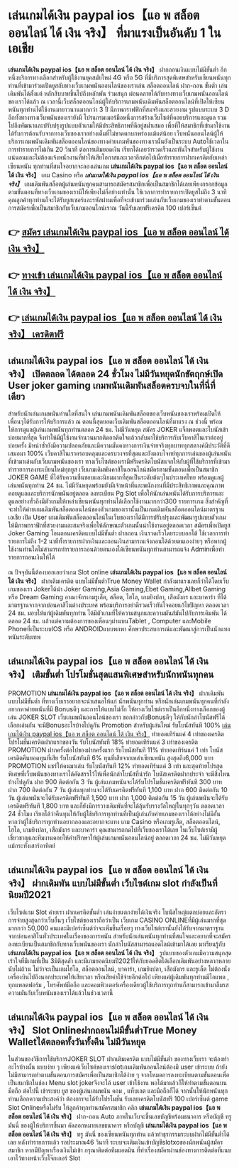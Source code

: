 # เล่นเกมได้เงิน paypal ios【แอ พ สล็อต ออนไลน์ ได้ เงิน จริง】  ที่มาแรงเป็นอันดับ 1 ในเอเชีย

**เล่นเกมได้เงิน paypal ios【แอ พ สล็อต ออนไลน์ ได้ เงิน จริง】** ฝากถอนเงินแบบไม่มีขั้นต่ำ  อีกหนึ่งบริการทางเลือกสำหรับผู้ใช้งานยุคสมัยใหม่ 4G หรือ 5G ที่มีบริการสุดพิเศษสำหรับเซียนพนันทุกท่านที่เข้ามาร่วมเปิดยูสกับทางเว็บเกมพนันออนไลน์ของเราเล่น สล็อตออนไลน์ ฝาก-ถอน ขั้นต่ำ เล่นเดิมพันได้ตั้งแต่ หลักสิบบาทขึ้นไปถึงหลักพัน ร่วมสนุก ผ่อนคลายได้กับทางทางเว็บเกมพนันออนไลน์ของเราได้แล้ว ณ เวลานี้เว็บสล็อตออนไลน์ผู้ให้บริการเกมพนันเดิมพันสล็อตออนไลน์ที่เปิดให้เซียนพนันทุกท่านได้ใช้งานมายาวนานมากกว่า 3 ปี มีภาพกราฟฟิกที่สมจริงและสวยงาม รูปแบบระบบ 3 D
อีกทั้งทางทางเว็บพนันของเรายังมี โปรแกรมเมอร์มือหนึ่งการสร้างเว็บไซต์ที่คอยบริการและดูแล  รวมไปถึงพัฒนาและปรับปรุงรูปแบบตัวเกมให้มีประสิทธิภาพที่ดีอยู่สม่ำเสมอ เพื่อที่ให้สมาชิกที่เข้ามาใช้งานได้รับการต้อนรับจากทางเว็บของเราอย่างเต็มที่ไม่ขาดตกบกพร่องแม้แต่น้อย เว็บพนันออนไลน์ผู้ให้บริการเกมพนันเดิมพันสล็อตออนไลน์ของทางค่ายเกมพันของทางเรานั้นยังเป็นระบบ Autoใช้เวลาในการทำรายการไม่เกิน 20 วินาที ต่อการเติมยอดเงิน เรียกได้เลยว่ารวดเร็วและทันใจสำหรับผู้ใช้งานแน่นอนและไม่ต้องแจ้งพนักงานที่ทำให้เสียโอกาสและเวลาอีกต่อไปเมื่อทำรายการฝากเครดิตกับเหล่าเซียนพนัน
ทุกท่านที่สนใจอยากจะลองเล่นเกม **เล่นเกมได้เงิน paypal ios【แอ พ สล็อต ออนไลน์ ได้ เงิน จริง】** เกม Casino  หรือ ***เล่นเกมได้เงิน paypal ios【แอ พ สล็อต ออนไลน์ ได้ เงิน จริง】*** เกมเดิมพันสล็อตผู้เล่นพนันทุกคนสามารถสมัครสมาชิกเพื่อเป็นสมาชิกได้เลยเพียงกรอกข้อมูลตามขั้นตอนที่ทางเว็บเกมของเรามีให้เพียงไม่กี่อย่างเท่านั้น ใช้เวลาการทำรายการเปิดยูสไม่ถึง 3 นาทีคุณลูกค้าทุกท่านก็จะได้รับยูสเซอร์และรหัสผ่านเพื่อที่จะเข้ามาร่วมเล่นกับเว็บเกมของเราทำตามขั้นตอนการสมัครเพื่อเป็นสมาชิกกับเว็บเกมออนไลน์เราณ วันนี้รับเลยฟรีเครดิต 100 เปอร์เซ็นต์ 

## 👉 [สมัคร เล่นเกมได้เงิน paypal ios【แอ พ สล็อต ออนไลน์ ได้ เงิน จริง】](https://archa888.com/)
## 👉 [ทางเข้า เล่นเกมได้เงิน paypal ios【แอ พ สล็อต ออนไลน์ ได้ เงิน จริง】](https://archa888.com/)
## 👉 [เล่นเกมได้เงิน paypal ios【แอ พ สล็อต ออนไลน์ ได้ เงิน จริง】 เครดิตฟรี](https://archa888.com/)

## เล่นเกมได้เงิน paypal ios【แอ พ สล็อต ออนไลน์ ได้ เงิน จริง】 เปิดตลอด ได้ตลอด 24 ชั่วโมง ไม่มีวันหยุดนักขัตฤกษ์เปิด User joker gaming เกมพนันเดิมพันสล็อตครบจบในที่นี่ที่เดียว

สำหรับนักเล่นเกมพนันท่านใดที่สนใจ เล่นเกมพนันเดิมพันสล็อตของเว็บพนันของเราพร้อมเปิดให้เพื่อนๆได้รับการให้บริการแล้ว ณ ตอนนี้สุดยอดเว็บเดิมพันสล็อตออนไลน์ที่มาแรง ณ ช่วงนี้ พร้อมให้การดูแลผู้เล่นเกมพนันทุกท่านตลอด 24 ชม. ไม่มีวันหยุด สมัคร JOKER แจ็กพอตและโบนัสเข้าบ่อยมากที่สุด จึงทำให้มีผู้ใช้งานจำนวนมากติดอกติดใจแล้วกลับมาใช้บริการกับเว็บคาสิโนเราต่ออยู่บ่อยครั้ง มิหนำซ้ำยังมีความปลอดภัยและมีความมั่นคงทางการเงินจ่ายจริงทุกบาททุกสตางค์มีประวัติที่ดีเสมอมา 100% เว็บคาสิโนเราครอบคลุมและครบวงจรที่สุดและยังตอบโจทย์ทุกการเล่นของผู้เล่นพนันที่เข้ามาเล่นกับเว็บเกมพนันของเรา
ทางเว็บไซต์ของเรามีฟรีเครดิตโบนัสแจกให้กับผู้ที่ใช้บริการที่เข้ามาทำรายการลงทะเบียนใหม่ทุกยูส เว็บเกมเดิมพันคาสิโนออนไลน์สมัครตามขั้นตอนเพื่อเป็นสมาชิก JOKER GAME ที่ได้รับความชื่นชอบและนิยมมากที่สุดเป็นระดับต้นๆในประเทศไทย พร้อมดูแลผู้เล่นพนันทุกท่าน 24 ชม. ไม่มีวันหยุดพร้อมยังมีเจ้าหน้าที่และพนักงานที่มีประสิทธิภาพและคุณภาพคอยดูแลและบริการนักพนันอยู่ตลอด ลงทะเบียน  Pg Slot เพื่อให้นักเล่นพนันได้รับการบริการและดูแลอย่างทั่วถึงมีตัวเกมให้เหล่าเซียนพนันทุกท่านได้เลือกใช้งานมากกว่า300 รายการเกม
สิ่งสำคัญที่จะทำให้ค่ายเกมเดิมพันสล็อตออนไลน์ของตัวเกมของเรานั้นเป็นเกมเดิมพันสล็อตออนไลน์มาตรฐานเอเชีย เปิด User  เกมเดิมพันสล็อตออนไลน์ในเว็บของเราได้มีการปรับปรุงและพัฒนารูปแบบตัวเกมให้มีภาพกราฟิกที่สวยงามและสมจริงเพื่อให้ลักษณะตัวเกมนั้นน่าใช้งานอยู่ตลอดเวลา สมัครเพื่อเปิดยูส Joker Gaming โอนถอนเครดิตแบบไม่มีขั้นต่ำ ฝากถอน เงินรวดเร็วโดยระบบออโต้ ใช้เวลาการทำรายการไม่ถึง 1-2 นาทีทั้งรายการฝากเงินและถอนเงินสามารถแจ้งถอนได้ด้วยตนเองง่ายๆ หรือหากผู้ใช้งานท่านใดไม่สามารถทำรายการถอนด้วยตนเองได้เซียนพนันทุกท่านสามารถแจ้ง Adminเพื่อทำรายการถอนเงินให้ได้

ณ ปัจจุบันนี้ต้องบอกเลยว่าเกม Slot online **เล่นเกมได้เงิน paypal ios【แอ พ สล็อต ออนไลน์ ได้ เงิน จริง】** ฝากเติมเครดิต แบบไม่มีขั้นต่ำTrue Money Wallet กำลังมาแรงเลยก็ว่าได้โดยเว็บเกมของเรา Jokerได้นำ  Joker Gaming,Asia Gaming,Ebet Gaming,Allbet Gaming หรือ Dream Gaming อาณาจักรเกมรูเล็ต, สล็อต, ไฮโล, เกมยิงปลา, เสือมังกร และบาคาร่า ที่ได้มาตรฐานจากจากบ่อนคาสิโนต่างประเทศ พร้อมบริการอย่าดีรวดเร็วทันใจคอยแก้ไขปัญหา ตลอดเวลา 24 ชม. มอบให้แก่ผู้เดิมพันทุกท่าน ได้มีตัวเกมที่ให้ความสนุกและความมันส์มันไปกับการเดิมพัน ได้ ตลอด 24 ชม. แล้วแต่ความต้องการของเพื่อนๆผ่านบนTablet , Computer และMobile Phoneที่เป็นระบบIOS หรือ ANDROIDแบบพกพา ศึกษาประสบการณ์และพัฒนาสู่การเป็นนักแทงพนันระดับเทพ

## เล่นเกมได้เงิน paypal ios【แอ พ สล็อต ออนไลน์ ได้ เงิน จริง】 เติมขั้นต่ำ โปรโมชั่นสุดแสนพิเศษสำหรับนักพนันทุกคน

 PROMOTION  **เล่นเกมได้เงิน paypal ios【แอ พ สล็อต ออนไลน์ ได้ เงิน จริง】** ฝากเดิมพันแบบไม่มีขั้นต่ำ ที่ทางเว็บเราอยากจะนำเสนอให้แก่  นักพนันทุกท่าน หรือนักเล่นเกมพนันทุกคนที่กำลังอยากหาค่ายพนันที่มี Bonusดีๆ และการให้แบบไม่กั๊ก ให้ทางเว็บไซต์เราเป็นอีกหนึ่งทางเลือกของผู้เล่น JOKER SLOT เว็บเกมพนันออนไลน์ของเรา ขอกล่าวกับBonusดีๆ ให้กับนักล่าโบนัสฟรีได้เลือกเล่นกัน จะมีBonusอะไรบ้างไปดูกัน
 Promotion สำหรับผู้เล่นใหม่ รับโบนัสทันที 100% [เล่นเกมได้เงิน paypal ios【แอ พ สล็อต ออนไลน์ ได้ เงิน จริง】](https://archa888.com/) ทำยอดเทิร์นแค่ 4 เท่าของเครดิต
โปรโมชั่นเครดิตฝากแรกของวัน รับโบนัสทันที 18% ทำยอดเทิร์นแค่ 3 เท่าของเครดิต
 PROMOTION ฝากครั้งต่อไปของฝากครั้งแรก รับโบนัสทันที 11% ทำยอดเทิร์นแค่ 1 เท่า
โบนัสเครดิตคืนยอดทุนที่เสีย รับโบนัสทันที 6% ทุนที่เสียจากเหล่าเซียนพนัน สูงสุดถึง6,000 บาท
 PROMOTION แชร์ให้คนมาเล่น รับโบนัสทันที 12% ทำยอดเทิร์นแค่ 3 เท่า
และสุดท้ายโปรสุดพิเศษที่เว็บพนันของทางเราได้คัดสรรไว้ให้เพื่อนักล่าโบนัสที่น่ารัก โบนัสเครดิตฝากประจำ จะมีสิ่งไหนบ้างไปดูกัน
ฝาก 900 ติดต่อกัน 3 วัน ผู้เล่นเกมพนันจะได้รับโปรโมชั่นเครดิตฟรีทันที 300 บาท
ฝาก 700 ติดต่อกัน 7 วัน ผู้เล่นทุกท่านจะได้รับเครดิตฟรีทันที 1,100 บาท
ฝาก 600 ติดต่อกัน 10 วัน ผู้เล่นพนันจะได้รับเครดิตฟรีทันที 1,500 บาท
ฝาก 1,000 ติดต่อกัน 15 วัน ผู้เล่นพนันจะได้รับเครดิตฟรีทันที 1,800 บาท
และก็ยังมีการวางเดิมพันที่จะได้ลุ้นรับรางวัลใหญ่ในทุกๆวัน ตลอดเวลา 24 ชั่วโมง เรียกได้ว่าคืนทุนให้กับผู้ใช้บริการทุกท่านที่เป็นผู้เล่นกับค่ายเกมของเราได้อย่างไม่มีอั้น หากว่าผู้ใช้บริการทุกท่านอยากลองและอยากจะแทง เกม Casino หรือเกมรูเล็ต, สล็อตออนไลน์, ไฮโล, เกมยิงปลา, เสือมังกร และบาคาร่า คุณสามารถกดไปที่เว็บของเราได้เลย ในเว็บไซต์เรามีผู้เชี่ยวชาญและทีมงานคอยให้คำปรึกษาให้ผู้เล่นเกมพนันออนไลน์อยู่ ตลอดเวลา 24 ชม. ไม่มีวันหยุดแม้กระทั่งเสาร์อาทิตย์

## เล่นเกมได้เงิน paypal ios【แอ พ สล็อต ออนไลน์ ได้ เงิน จริง】 ฝากเดิมพัน แบบไม่มีขั้นต่ำ  เว็บไซต์เกม slot กำลังเป็นที่นิยมปี2021

เว็บไซต์เกม Slot ค่ายเรา ฝากเครดิตขั้นต่ำ เล่นง่ายแตกง่ายได้เงินจริง โบนัสใหญ่แตกบ่อยและอัตราการจ่ายสูงสุดกว่าเว็บอื่นๆ เว็บไซต์ของเราถือว่าเป็น เว็บเกม CASINO ONLINEที่มีผู้เล่นมากที่สุดมากกว่า 50,000 คนและมีเปอร์เซ็นต์ว่าจะเพิ่มขึ้นเรื่อยๆ ทางเว็บไซต์เรานั้นยังได้รับจากมาตราฐานจากบ่อนคาสิโนทั่วประเทศในเรื่องของการพนัน สำหรับนักเล่นพนันทุกท่านที่สนใจและอยากที่จะสมัครลงทะเบียนเป็นสมาชิกกับทางเว็บพนันของเรา นักล่าโบนัสสามารถแอดไลน์เข้ามาได้เลย
	มาเรียนรู้กับ **เล่นเกมได้เงิน paypal ios【แอ พ สล็อต ออนไลน์ ได้ เงิน จริง】** รูปแบบของตัวเกมมีความสนุกสุดเร้าใจที่มีเกมที่เป็น 3มิติสุดล้ำ และมีเกมยอดนิยมปี2021ให้กับยอดฮิตได้เลือกเดิมพันอย่างหลากหลายนับไม่ถ้วน  ไม่ว่าจะเป็นเกมไฮโล, สล็อตออนไลน์, บาคาร่า, เกมยิงปลา, เสือมังกร และรูเล็ต ไม่ต้องนั่งเครื่องบินไปถึงนอกประเทศให้เสียเวลา หรือเสียค่าใช้จ่ายอีกต่อไป เพียงแค่ผู้เดิมพันทุกท่านมีไอแพด , ทุกแพลตฟอร์ม , โทรศัพท์มือถือ และคอมพิวเตอร์เครื่องเดียวผู้ใช้บริการทุกท่านก็สามารถเข้ามาลิ้มรสความมันกับเว็บพนันของเราได้แล้วในช่วงเวลานี้

## เล่นเกมได้เงิน paypal ios【แอ พ สล็อต ออนไลน์ ได้ เงิน จริง】 Slot Onlineฝากถอนไม่มีขั้นต่ำTrue Money Walletได้ตลอดทั้งวันทั้งคืน ไม่มีวันหยุด

ในส่วนของวิธีการใช้บริการJOKER SLOT ฝากเติมเครดิต แบบไม่มีขั้นต่ำ ของทางเว็บเรา จะต้องทำอะไรบ้างนั้น แบบง่าย ๆ เพียงแค่เว็บไซต์ของเราslotเกมเดิมพันออนไลน์ต้องมี user เข้าระบบ ถ้ายังไม่มีสามารถทำตามขั้นตอนการสมัครเพื่อเป็นสมาชิกได้ง่าย ๆ จากโหมดการลงทะเบียนตามขั้นตอนเพื่อเป็นสมาชิกในช่อง Menu slot jokerจึงจะได้ user เข้าใช้งาน พอได้มาแล้วก็ให้ทำตามขั้นตอนบนมือถือ ต่อไปนี้
เข้าระบบ ยูส  ของผู้เล่นเกมพนัน คอม , แท็บเลต และมือถือก็ได้
จากนั้นให้นักพนันทุกท่านเลือกความประสงค์ว่า ต้องการจะได้รับโปรโมชั่น รับเลยเครดิตโบนัสฟรี 100 เปอร์เซ็นต์  game Slot Onlineหรือไม่รับ
ให้ลูกค้าทุกท่านสมัครสมาชิก คลิก **เล่นเกมได้เงิน paypal ios【แอ พ สล็อต ออนไลน์ ได้ เงิน จริง】** ฝาก-ถอน Auto ภาพในเว็บจะขึ้นเลขบัญชีพร้อมธนาคาร หรือบัญชี ทรู มันนี่ ของผู้ให้บริการขึ้นมา
คัดลอกหมายเลขธนาคาร หรือบัญชี **เล่นเกมได้เงิน paypal ios【แอ พ สล็อต ออนไลน์ ได้ เงิน จริง】** ทรู มันนี่ ของเซียนพนันทุกท่าน แล้วทำธุรกรรมระบบฝากไม่มีขั้นต่ำได้เลย
หลังทำรายการแล้ว รอประมาณ46 วินาที ระบบจะเติมเงินเข้าบัญชีslotxoของนักพนันผู้สมัครสมาชิก
หากมีปัญหาเรื่องเงินไม่เข้า กรุณาติดต่อทีมแอดมิน ที่ทำเรื่องสมัครผ่านช่องทางการติดต่อที่แนบเอาไว้ทางหน้าเว็บโจ๊กเกอร์ Slot


